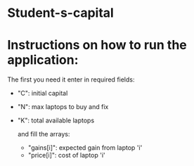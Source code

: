 # Student-s-capital
# Instructions on how to run the application:
  The first you need it enter in required fields:
- "C": initial capital
- "N": max laptops to buy and fix
- "K": total available laptops
  
  and fill the arrays:
  - "gains[i]": expected gain from laptop 'i'
  - "price[i]": cost of laptop 'i'

